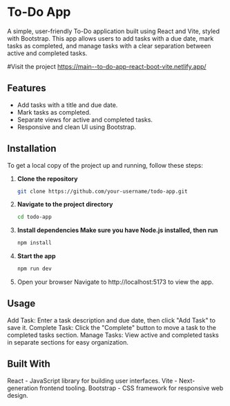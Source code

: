 # To-Do App

A simple, user-friendly To-Do application built using React and Vite, styled with Bootstrap. This app allows users to add tasks with a due date, mark tasks as completed, and manage tasks with a clear separation between active and completed tasks.

#Visit the project 
https://main--to-do-app-react-boot-vite.netlify.app/

## Features

- Add tasks with a title and due date.
- Mark tasks as completed.
- Separate views for active and completed tasks.
- Responsive and clean UI using Bootstrap.

## Installation

To get a local copy of the project up and running, follow these steps:

1. **Clone the repository**
   ```bash
   git clone https://github.com/your-username/todo-app.git

2. **Navigate to the project directory**
   ```bash
   cd todo-app
   
3. **Install dependencies Make sure you have Node.js installed, then run**
   ```bash
   npm install
   
4. **Start the app**
   ```bash
   npm run dev
   
5. Open your browser Navigate to http://localhost:5173 to view the app.

## Usage
Add Task: Enter a task description and due date, then click "Add Task" to save it.
Complete Task: Click the "Complete" button to move a task to the completed tasks section.
Manage Tasks: View active and completed tasks in separate sections for easy organization.

## Built With
React - JavaScript library for building user interfaces.
Vite - Next-generation frontend tooling.
Bootstrap - CSS framework for responsive web design.
